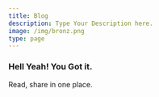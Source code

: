 ```yaml
---
title: Blog
description: Type Your Description here.
image: /img/bronz.png
type: page
---
```


### Hell Yeah! You Got it.
Read, share in one place.
